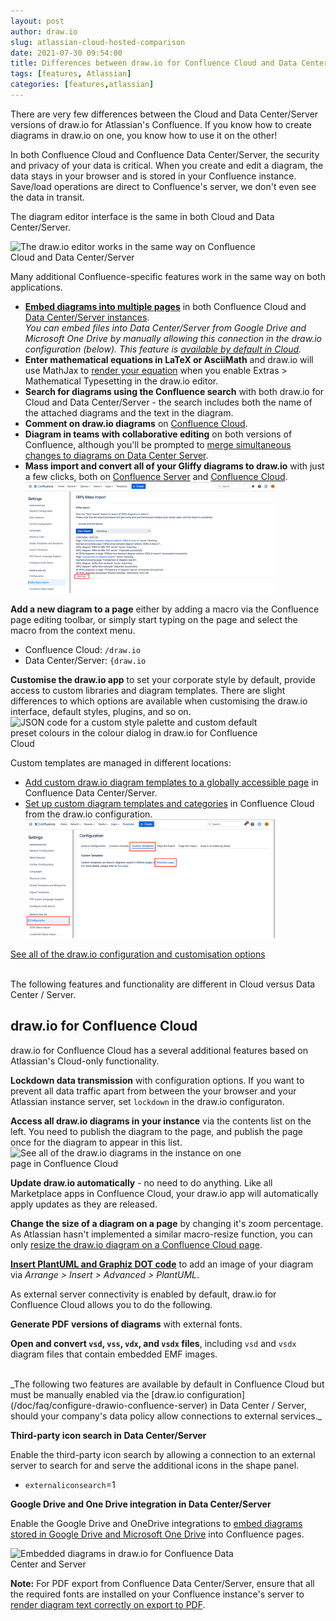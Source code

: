 ```yaml
---
layout: post
author: draw.io
slug: atlassian-cloud-hosted-comparison
date: 2021-07-30 09:54:00
title: Differences between draw.io for Confluence Cloud and Data Center/Server 
tags: [features, Atlassian]
categories: [features,atlassian]
---
```


There are very few differences between the Cloud and Data Center/Server versions of draw.io for Atlassian's Confluence. If you know how to create diagrams in draw.io on one, you know how to use it on the other!

In both Confluence Cloud and Confluence Data Center/Server, the security and privacy of your data is critical. When you create and edit a diagram, the data stays in your browser and is stored in your Confluence instance. 
Save/load operations are direct to Confluence's server, we don't even see the data in transit.

The diagram editor interface is the same in both Cloud and Data Center/Server. 

<img src="/assets/img/blog/drawio-confluence-cloud-demo.gif" style="width=100%;max-width:400px;height:auto;" alt="The draw.io editor works in the same way on Confluence Cloud and Data Center/Server">

Many additional Confluence-specific features work in the same way on both applications.

* [**Embed diagrams into multiple pages**](/doc/faq/confluence-cloud-embed-diagram.html) in both Confluence Cloud and [Data Center/Server instances](/blog/embed-diagrams-confluence-server.html). 
<br />_You can embed files into Data Center/Server from Google Drive and Microsoft One Drive by manually allowing this connection in the draw.io configuration (below). This feature is [available by default in Cloud](/doc/faq/embed-diagram-googledrive-confluence-cloud.html)._
* **Enter mathematical equations in LaTeX or AsciiMath** and draw.io will use MathJax to [render your equation](/doc/faq/math-typesetting.html) when you enable Extras > Mathematical Typesetting in the draw.io editor.
* **Search for diagrams using the Confluence search** with both draw.io for Cloud and Data Center/Server - the search includes both the name of the attached diagrams and the text in the diagram. 
* **Comment on draw.io diagrams** on [Confluence Cloud](/doc/faq/confluence-comments.html).
* **Diagram in teams with collaborative editing** on both versions of Confluence, although you'll be prompted to [merge simultaneous changes to diagrams on Data Center Server](/blog/collaborative-editing-confluence-cloud.html).
* **Mass import and convert all of your Gliffy diagrams to draw.io** with just a few clicks, both on [Confluence Server](/doc/faq/mass-import-gliffy-confluence-server.html) and [Confluence Cloud](/doc/faq/mass-import-gliffy-confluence-cloud.html).
<br /><img src="/assets/img/blog/confluence-cloud-gliffy-import-log.png" style="width=100%;max-width:400px;height:auto;" alt="Log of the Gliffy mass import to draw.io in Confluence Cloud">

**Add a new diagram to a page** either by adding a macro via the Confluence page editing toolbar, or simply start typing on the page and select the macro from the context menu.
* Confluence Cloud: ``/draw.io``
* Data Center/Server: ``{draw.io``

**Customise the draw.io app** to set your corporate style by default, provide access to custom libraries and diagram templates. There are slight differences to which options are available when customising the draw.io interface, default styles, plugins, and so on. 
<br /><img src="/assets/img/blog/custom-colours-json-confluence-cloud.png" style="width=100%;max-width:400px;height:auto;" alt="JSON code for a custom style palette and custom default preset colours in the colour dialog in draw.io for Confluence Cloud">

Custom templates are managed in different locations: 
* [Add custom draw.io diagram templates to a globally accessible page](/doc/faq/custom-templates-confluence-server.html) in Confluence Data Center/Server.
* [Set up custom diagram templates and categories](/doc/faq/custom-templates-confluence-cloud.html) in Confluence Cloud from the draw.io configuration. 
<br /><img src="/assets/img/blog/open-custom-templates-confluence-cloud-admin.png" style="width=100%;max-width:400px;height:auto;" alt="Go to the Templates page via the draw.io Configuration in Confluence Cloud">

[See all of the draw.io configuration and customisation options](/doc/faq/configure-diagram-editor.html)

<br />
The following features and functionality are different in Cloud versus Data Center / Server.

## draw.io for Confluence Cloud

draw.io for Confluence Cloud has a several additional features based on Atlassian's Cloud-only functionality.

**Lockdown data transmission** with configuration options. If you want to prevent all data traffic apart from between the your browser and your Atlassian instance server, set ``lockdown`` in the draw.io configuraton.

**Access all draw.io diagrams in your instance** via the contents list on the left.  You need to publish the diagram to the page, and publish the page once for the diagram to appear in this list.
<br /><img src="/assets/img/blog/confluence-cloud-list-drawio-diagrams.png" style="width=100%;max-width:400px;height:auto;" alt="See all of the draw.io diagrams in the instance on one page in Confluence Cloud">

**Update draw.io automatically** - no need to do anything. Like all Marketplace apps in Confluence Cloud, your draw.io app will automatically apply updates as they are released.

**Change the size of a diagram on a page** by changing it's zoom percentage. As Atlassian hasn't implemented a similar macro-resize function, you can only [resize the draw.io diagram on a Confluence Cloud page](/doc/faq/resize-viewer-confluence-cloud.html).

**[Insert PlantUML and Graphiz DOT code](/blog/plantuml.html)** to add an image of your diagram via _Arrange > Insert > Advanced > PlantUML_.

As external server connectivity is enabled by default, draw.io for Confluence Cloud allows you to do the following.

**Generate PDF versions of diagrams** with external fonts. 

**Open and convert ``vsd``, ``vss``, ``vdx``, and ``vsdx`` files**, including ``vsd`` and ``vsdx`` diagram files that contain embedded EMF images.




<br />
_The following two features are available by default in Confluence Cloud but must be manually enabled via the [draw.io configuration](/doc/faq/configure-drawio-confluence-server) in Data Center / Server, should your company's data policy allow connections to external services._

**Third-party icon search in Data Center/Server**

Enable the third-party icon search by allowing a connection to an external server to search for and serve the additional icons in the shape panel.

* ``externaliconsearch``=1

**Google Drive and One Drive integration in Data Center/Server**

Enable the Google Drive and OneDrive integrations to [embed diagrams stored in Google Drive and Microsoft One Drive](/doc/faq/googledrive-onedrive-integration-enable-confluence-server.html) into Confluence pages.

<img src="/assets/img/blog/embed-diagrams-confluence-server.png" style="width=100%;max-width:400px;height:auto;" alt="Embedded diagrams in draw.io for Confluence Data Center and Server">

**Note:** For PDF export from Confluence Data Center/Server, ensure that all the required fonts are installed on your Confluence instance's server to [render diagram text correctly on export to PDF](/doc/faq/external-image-generation-drawio-confluence-server.html). 